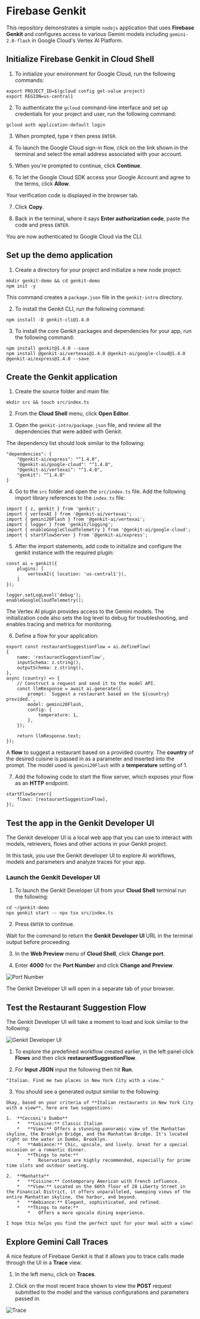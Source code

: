 # Firebase Genkit

This repository demonstrates a simple `nodejs` application that uses __Firebase Genkit__ and configures access to various Gemini models including `gemini-2.0-flash` in Google Cloud's Vertex AI Platform.

## Initialize Firebase Genkit in Cloud Shell

1. To initialize your environment for Google Cloud, run the following commands:

```
export PROJECT_ID=$(gcloud config get-value project)
export REGION=us-central1
```

2. To authenticate the `gcloud` command-line interface and set up credentials for your project and user, run the following command:

```
gcloud auth application-default login
```

3. When prompted, type `Y` then press `ENTER`.

4. To launch the Google Cloud sign-in flow, click on the link shown in the terminal and select the email address associated with your account.

5. When you're prompted to continue, click __Continue__.

6. To let the Google Cloud SDK access your Google Account and agree to the terms, click __Allow__.

Your verification code is displayed in the browser tab.

7. Click __Copy__.

8. Back in the terminal, where it says __Enter authorization code__, paste the code and press `ENTER`.

You are now authenticated to Google Cloud via the CLI.

## Set up the demo application

1. Create a directory for your project and initialize a new node project:

```
mkdir genkit-demo && cd genkit-demo
npm init -y
```

This command creates a `package.json` file in the `genkit-intro` directory.

2. To install the Genkit CLI, run the following command:

```
npm install -D genkit-cli@1.4.0
```

3. To install the core Genkit packages and dependencies for your app, run the following command:

```
npm install genkit@1.4.0 --save
npm install @genkit-ai/vertexai@1.4.0 @genkit-ai/google-cloud@1.4.0 @genkit-ai/express@1.4.0 --save
```

## Create the Genkit application

1. Create the source folder and main file:

```
mkdir src && touch src/index.ts
```

2. From the __Cloud Shell__ menu, click __Open Editor__.

3. Open the `genkit-intro/package.json` file, and review all the dependencies that were added with Genkit.

The dependency list should look similar to the following:

```output
"dependencies": {
    "@genkit-ai/express": "^1.4.0",
    "@genkit-ai/google-cloud": "^1.4.0",
    "@genkit-ai/vertexai": "^1.4.0",
    "genkit": "^1.4.0"
}
```

4. Go to the `src` folder and open the `src/index.ts` file. Add the following import library references to the `index.ts` file:

```nodejs
import { z, genkit } from 'genkit';
import { vertexAI } from '@genkit-ai/vertexai';
import { gemini20Flash } from '@genkit-ai/vertexai';
import { logger } from 'genkit/logging';
import { enableGoogleCloudTelemetry } from '@genkit-ai/google-cloud';
import { startFlowServer } from '@genkit-ai/express';
```

5. After the import statements, add code to initialize and configure the genkit instance with the required plugin:

```nodejs
const ai = genkit({
    plugins: [
        vertexAI({ location: 'us-central1'}),
    ]
});

logger.setLogLevel('debug');
enableGoogleCloudTelemetry();
```

The Vertex AI plugin provides access to the Gemini models. The initialization code also sets the log level to debug for troubleshooting, and enables tracing and metrics for monitoring.

6. Define a flow for your application:

```nodejs
export const restaurantSuggestionFlow = ai.defineFlow(
{
    name: 'restaurantSuggestionFlow',
    inputSchema: z.string(),
    outputSchema: z.string(),
},
async (country) => {
    // Construct a request and send it to the model API.
    const llmResponse = await ai.generate({
        prompt: `Suggest a restaurant based on the ${country} provided.`,
        model: gemini20Flash,
        config: {
            temperature: 1,
        },
    });

    return llmResponse.text;
});
```

A __flow__ to suggest a restaurant based on a provided country. The __country__ of the desired cuisine is passed in as a parameter and inserted into the prompt. The model used is `gemini20Flash` with a __temperature__ setting of 1.

7. Add the following code to start the flow server, which exposes your flow as an __HTTP__ endpoint:

```
startFlowServer({
    flows: [restaurantSuggestionFlow],
});
```

## Test the app in the Genkit Developer UI

The Genkit developer UI is a local web app that you can use to interact with models, retrievers, flows and other actions in your Genkit project.

In this task, you use the Genkit developer UI to explore AI workflows, models and parameters and analyze traces for your app.

### Launch the Genkit Developer UI

1. To launch the Genkit Developer UI from your __Cloud Shell__ terminal run the following:

```
cd ~/genkit-demo
npx genkit start -- npx tsx src/index.ts
```

2. Press `ENTER` to continue.

Wait for the command to return the __Genkit Developer UI__ URL in the terminal output before proceeding.

3. In the __Web Preview__ menu of __Cloud Shell__, click __Change port__.

4. Enter __4000__ for the __Port Number__ and click __Change and Preview__.

![Port Number](img/change_and_preview.png)

The Genkit Developer UI will open in a separate tab of your browser.

## Test the Restaurant Suggestion Flow

The Genkit Developer UI will take a moment to load and look similar to the following:

![Genkit Developer UI](img/genkit_ui.png)

1. To explore the predefined workflow created earlier, in the left panel click __Flows__ and then click __restaurantSuggestionFlow__.

2. For __Input JSON__ input the following then hit __Run__.

```
"Italian. Find me two places in New York City with a view."
```

3. You should see a generated output similar to the following:

```output
Okay, based on your criteria of **Italian restaurants in New York City with a view**, here are two suggestions:

1.  **Cecconi's Dumbo**
    *   **Cuisine:** Classic Italian
    *   **View:** Offers a stunning panoramic view of the Manhattan skyline, the Brooklyn Bridge, and the Manhattan Bridge. It's located right on the water in Dumbo, Brooklyn.
    *   **Ambiance:** Chic, upscale, and lively. Great for a special occasion or a romantic dinner.
    *   **Things to note:**
        *   Reservations are highly recommended, especially for prime time slots and outdoor seating.

2.  **Manhatta**
    *   **Cuisine:** Contemporary American with French influence.
    *   **View:** Located on the 60th floor of 28 Liberty Street in the Financial District, it offers unparalleled, sweeping views of the entire Manhattan skyline, the harbor, and beyond.
    *   **Ambiance:** Elegant, sophisticated, and refined.
    *   **Things to note:**
        *   Offers a more upscale dining experience.

I hope this helps you find the perfect spot for your meal with a view!
```

## Explore Gemini Call Traces

A nice feature of Firebase Genkit is that it allows you to trace calls made through the UI in a __Trace__ view.

1. In the left menu, click on __Traces__.

2. Click on the most recent trace shown to view the __POST__ request submitted to the model and the various configurations and parameters passed in.

![Trace](img/genkit_ui_trace.png)

